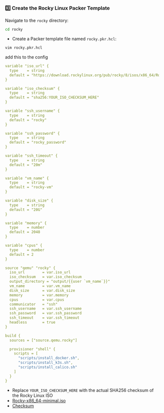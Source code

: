 
### 3️⃣ **Create the Rocky Linux Packer Template**

Navigate to the `rocky` directory:

```bash
cd rocky
```

- Create a Packer template file named `rocky.pkr.hcl`:

```bash
vim rocky.pkr.hcl
```

add this to the  config

```yaml
variable "iso_url" {
  type    = string
  default = "https://download.rockylinux.org/pub/rocky/8/isos/x86_64/Rocky-8.5-x86_64-minimal.iso"
}

variable "iso_checksum" {
  type    = string
  default = "sha256:YOUR_ISO_CHECKSUM_HERE"
}

variable "ssh_username" {
  type    = string
  default = "rocky"
}

variable "ssh_password" {
  type    = string
  default = "rocky_password"
}

variable "ssh_timeout" {
  type    = string
  default = "20m"
}

variable "vm_name" {
  type    = string
  default = "rocky-vm"
}

variable "disk_size" {
  type    = string
  default = "20G"
}

variable "memory" {
  type    = number
  default = 2048
}

variable "cpus" {
  type    = number
  default = 2
}

source "qemu" "rocky" {
  iso_url        = var.iso_url
  iso_checksum   = var.iso_checksum
  output_directory = "output/{{user `vm_name`}}"
  vm_name        = var.vm_name
  disk_size      = var.disk_size
  memory         = var.memory
  cpus           = var.cpus
  communicator   = "ssh"
  ssh_username   = var.ssh_username
  ssh_password   = var.ssh_password
  ssh_timeout    = var.ssh_timeout
  headless       = true
}

build {
  sources = ["source.qemu.rocky"]

  provisioner "shell" {
    scripts = [
      "scripts/install_docker.sh",
      "scripts/install_k3s.sh",
      "scripts/install_calico.sh"
    ]
  }
}

```

- Replace `YOUR_ISO_CHECKSUM_HERE` with the actual SHA256 checksum of the Rocky Linux ISO
- [Rocky-x86_64-minimal.iso](https://download.rockylinux.org/pub/rocky/8/isos/x86_64/Rocky-x86_64-minimal.iso)
- [Checksum](https://download.rockylinux.org/pub/rocky/8/isos/x86_64/Rocky-x86_64-minimal.iso.CHECKSUM)

